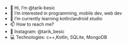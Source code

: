 - 👋 Hi, I’m @tarik-besic
- 👀 I’m interested in programming, mobile dev, web dev 
- 🌱 I’m currently learning kotlin/android studio
- 📫 How to reach me? 
- 📱  Instagram: @tarik_besic
- 💻 Technologies: c++,Kotlin, SQLite, MongoDB


<!---
tarik-besic/tarik-besic is a ✨ special ✨ repository because its `README.md` (this file) appears on your GitHub profile.
You can click the Preview link to take a look at your changes.
--->
